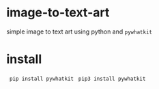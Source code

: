 # image-to-text-art
simple image to text art using python and ```pywhatkit```

# install 

``` pip install pywhatkit```
``` pip3 install pywhatkit```
